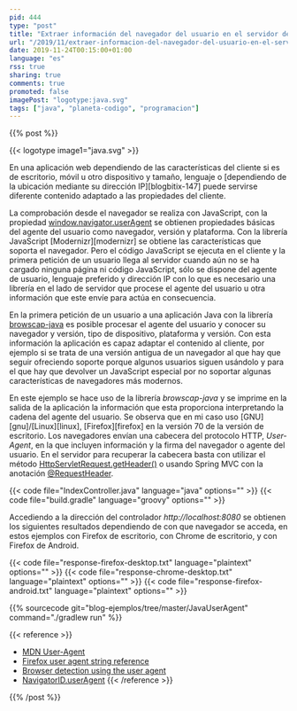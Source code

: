 ```yaml
---
pid: 444
type: "post"
title: "Extraer información del navegador del usuario en el servidor de una aplicación web Java"
url: "/2019/11/extraer-informacion-del-navegador-del-usuario-en-el-servidor-de-una-aplicacion-web-java/"
date: 2019-11-24T00:15:00+01:00
language: "es"
rss: true
sharing: true
comments: true
promoted: false
imagePost: "logotype:java.svg"
tags: ["java", "planeta-codigo", "programacion"]
---
```


{{% post %}}

{{< logotype image1="java.svg" >}}

En una aplicación web dependiendo de las características del cliente si es de escritorio, móvil u otro dispositivo y tamaño, lenguaje o [dependiendo de la ubicación mediante su dirección IP][blogbitix-147] puede servirse diferente contenido adaptado a las propiedades del cliente.

La comprobación desde el navegador se realiza con JavaScript, con la propiedad [window.navigator.userAgent](https://developer.mozilla.org/en-US/docs/Web/API/NavigatorID) se obtienen propiedades básicas del agente del usuario como navegador, versión y plataforma. Con la librería JavaScript [Modernizr][modernizr] se obtiene las características que soporta el navegador. Pero el código JavaScript se ejecuta en el cliente y la primera petición de un usuario llega al servidor cuando aún no se ha cargado ninguna página ni código JavaScript, sólo se dispone del agente de usuario, lenguaje preferido y dirección IP con lo que es necesario una librería en el lado de servidor que procese el agente del usuario u otra información que este envíe para actúa en consecuencia.

En la primera petición de un usuario a una aplicación Java con la librería [browscap-java](https://github.com/blueconic/browscap-java) es posible procesar el agente del usuario y conocer su navegador y versión, tipo de dispositivo, plataforma y versión. Con esta información la aplicación es capaz adaptar el contenido al cliente, por ejemplo si se trata de una versión antigua de un navegador al que hay que seguir ofreciendo soporte porque algunos usuarios siguen usándolo y para el que hay que devolver un JavaScript especial por no soportar algunas características de navegadores más modernos.

En este ejemplo se hace uso de la librería _browscap-java_ y se imprime en la salida de la aplicación la información que esta proporciona interpretando la cadena del agente del usuario. Se observa que en mi caso uso [GNU][gnu]/[Linux][linux], [Firefox][firefox] en la versión 70 de la versión de escritorio. Los navegadores envían una cabecera del protocolo HTTP, _User-Agent_, en la que incluyen información y la firma del navegador o agente del usuario. En el servidor para recuperar la cabecera basta con utilizar el método [HttpServletRequest.getHeader()](https://javaee.github.io/javaee-spec/javadocs/javax/servlet/http/HttpServletRequest.html#getHeader-java.lang.String-) o usando Spring MVC con la anotación [@RequestHeader](https://docs.spring.io/spring-framework/docs/current/javadoc-api/org/springframework/web/bind/annotation/RequestHeader.html).

{{< code file="IndexController.java" language="java" options="" >}}
{{< code file="build.gradle" language="groovy" options="" >}}

Accediendo a la dirección del controlador _http\://localhost:8080_ se obtienen los siguientes resultados dependiendo de con que navegador se acceda, en estos ejemplos con Firefox de escritorio, con Chrome de escritorio, y con Firefox de Android.

{{< code file="response-firefox-desktop.txt" language="plaintext" options="" >}}
{{< code file="response-chrome-desktop.txt" language="plaintext" options="" >}}
{{< code file="response-firefox-android.txt" language="plaintext" options="" >}}

{{% sourcecode git="blog-ejemplos/tree/master/JavaUserAgent" command="./gradlew run" %}}

{{< reference >}}
* [MDN User-Agent](https://developer.mozilla.org/es/docs/Web/HTTP/Headers/User-Agent)
* [Firefox user agent string reference](https://developer.mozilla.org/en-US/docs/Web/HTTP/Headers/User-Agent/Firefox)
* [Browser detection using the user agent](https://developer.mozilla.org/en-US/docs/Web/HTTP/Browser_detection_using_the_user_agent)
* [NavigatorID.userAgent](https://developer.mozilla.org/en-US/docs/Web/API/NavigatorID/userAgent)
{{< /reference >}}

{{% /post %}}
